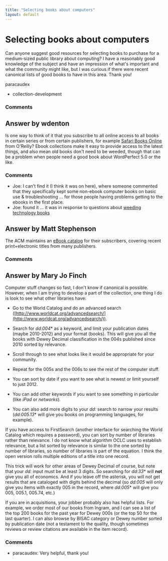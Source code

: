 ```yaml
---
title: "Selecting books about computers"
layout: default
---
```

Selecting books about computers
=====================
Can anyone suggest good resources for selecting books to purchase for a
medium-sized public library about computing? I have a reasonably good
knowledge of the subject and have an impression of what's important and
what the community might like, but I was curious if there were recent
canonical lists of good books to have in this area. Thank you!

paracaudex

<ul class="tags"><li class="tag">collection-development</li></ul>

### Comments ###


Answer by wdenton
----------------
Is one way to think of it that you subscribe to all online access to all
books in certain series or from certain publishers, for example [Safari
Books Online](http://my.safaribooksonline.com/) from O'Reilly? Ebook
collections make it easy to provide access to the latest things, and
also mean old books don't need to be weeded, though that can be a
problem when people need a good book about WordPerfect 5.0 or the like.

### Comments ###
* Joe: I can't find it (I think it was on here), where someone commented that
they specifically kept some non-ebook computer books on basic use &
troubleshooting ... for those people having problems getting to the
ebooks in the first place.
* Joe: found it ... it was in response to questions about [weeding technology
books](http://libraries.stackexchange.com/a/819/62)

Answer by Matt Stephenson
----------------
The ACM maintains an [eBook
catalog](http://learning.acm.org/books/ebooks_catalog.cfm) for their
subscribers, covering recent print+electronic titles from many
publishers.

### Comments ###

Answer by Mary Jo Finch
----------------
Computer stuff changes so fast, I don't know if canonical is possible.
However, when I am trying to develop a part of the collection, one thing
I do is look to see what other libraries have:

-   Go to the World Catalog and do an advanced search
    ([http://www.worldcat.org/advancedsearch/](http://www.worldcat.org/advancedsearch/)).

-   Search for *dd:004*\* as a keyword, and limit your publication dates
    (maybe 2010-2012) and your format (books). This will give you all
    the books with Dewey Decimal classification in the 004s published
    since 2010 sorted by relevance.

-   Scroll through to see what looks like it would be appropriate for
    your community.

-   Repeat for the 005s and the 006s to see the rest of the computer
    stuff.

-   You can sort by date if you want to see what is newest or limit
    yourself to just 2012.

-   You can add other keywords if you want to see something in
    particular (like *iPad* or *networks*).

-   You can also add more digits to your *dd:* search to narrow your
    results (*dd:005.13*\* will give you books on programming languages,
    for example).

If you have access to FirstSearch (another interface for searching the
World Catalog which requires a password), you can sort by number of
libraries rather than relevance. I do not know what algorithm OCLC uses
to establish relevance, but a list sorted by relevance is similar to the
one sorted by number of libraries, so number of libraries is part of the
equation. I think the open version rolls multiple editions of a title
into one record.

This trick will work for other areas of Dewey Decimal of course, but
note that your *dd:* input must be at least 3 digits. So searching for
*dd:33*\* will **not** give you all of economics. And if you leave off
the asterisk, you will not get results that are cataloged with digits
behind the decimal (so *dd:005* will only give you items with exactly
005 in the record, where *dd:005*\* will give you 005, 005.1, 005.74,
etc.)

If you are in acquisitions, your jobber probably also has helpful lists.
For example, we order most of our books from Ingram, and I can see a
list of the top 200 books for the past year for Dewey 000s (or the top
50 for the last quarter). I can also browse by BISAC category or Dewey
number sorted by publication date (not a testament to the quality,
though sometimes reviews or review citations are available in the item
record).

### Comments ###
* paracaudex: Very helpful, thank you!

